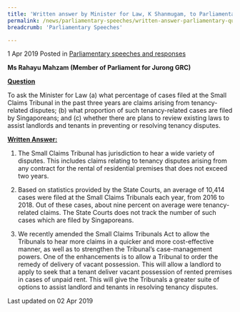```yaml
---
title: 'Written answer by Minister for Law, K Shanmugam, to Parliamentary Question on tenancy-related dispute cases filed at Small Claims Tribunal'
permalink: /news/parliamentary-speeches/written-answer-parliamentary-question-tenancy-dispute-cases-small-claims-tribunal/
breadcrumb: 'Parliamentary Speeches'

---
```



1 Apr 2019 Posted in [Parliamentary speeches and responses](/news/parliamentary-speeches)

**Ms Rahayu Mahzam (Member of Parliament for Jurong GRC)**

**<u>Question</u>**

To ask the Minister for Law (a) what percentage of cases filed at the Small Claims Tribunal in the past three years are claims arising from tenancy-related disputes; (b) what proportion of such tenancy-related cases are filed by Singaporeans; and (c) whether there are plans to review existing laws to assist landlords and tenants in preventing or resolving tenancy disputes.

**<u>Written Answer:</u>**

1. The Small Claims Tribunal has jurisdiction to hear a wide variety of disputes. This includes claims relating to tenancy disputes arising from any contract for the rental of residential premises that does not exceed two years.

 

2. Based on statistics provided by the State Courts, an average of 10,414 cases were filed at the Small Claims Tribunals each year, from 2016 to 2018. Out of these cases, about nine percent on average were tenancy-related claims. The State Courts does not track the number of such cases which are filed by Singaporeans.

 

3. We recently amended the Small Claims Tribunals Act to allow the Tribunals to hear more claims in a quicker and more cost-effective manner, as well as to strengthen the Tribunal’s case-management powers. One of the enhancements is to allow a Tribunal to order the remedy of delivery of vacant possession. This will allow a landlord to apply to seek that a tenant deliver vacant possession of rented premises in cases of unpaid rent. This will give the Tribunals a greater suite of options to assist landlord and tenants in resolving tenancy disputes.

<p class="right-side-updated">Last updated on 02 Apr 2019</p>
